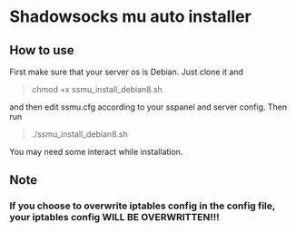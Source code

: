 # Shadowsocks mu auto installer
## How to use
First make sure that your server os is Debian.
Just clone it and
> chmod +x ssmu_install_debian8.sh

and then edit ssmu.cfg according to your sspanel and server config. Then run
> ./ssmu_install_debian8.sh

You may need some interact while installation.

## Note
### If you choose to overwrite iptables config in the config file, your iptables config WILL BE OVERWRITTEN!!!
